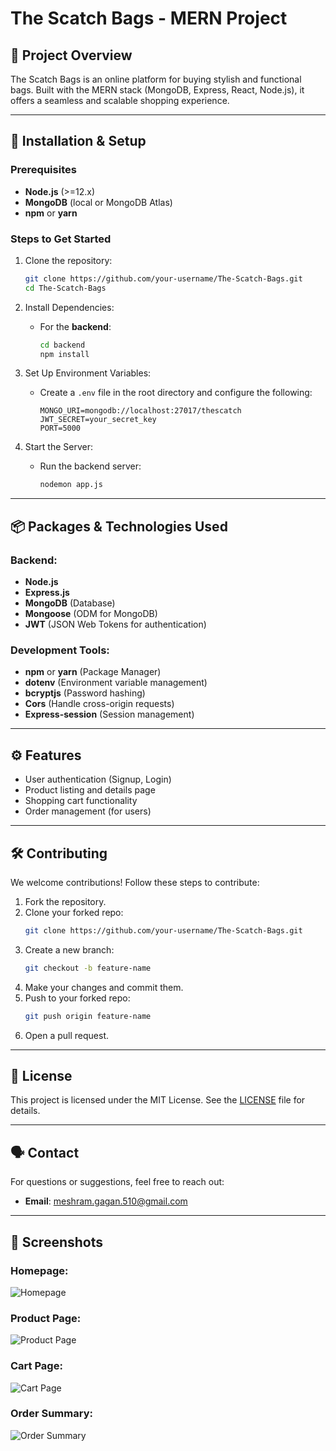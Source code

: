 # The Scatch Bags - MERN Project

## 🚀 Project Overview
The Scatch Bags is an online platform for buying stylish and functional bags. Built with the MERN stack (MongoDB, Express, React, Node.js), it offers a seamless and scalable shopping experience.

---

## 🔧 Installation & Setup

### Prerequisites
- **Node.js** (>=12.x)
- **MongoDB** (local or MongoDB Atlas)
- **npm** or **yarn**

### Steps to Get Started

1. Clone the repository:
   ```bash
   git clone https://github.com/your-username/The-Scatch-Bags.git
   cd The-Scatch-Bags
   ```

2. Install Dependencies:
   - For the **backend**:
     ```bash
     cd backend
     npm install
     ```

3. Set Up Environment Variables:
   - Create a `.env` file in the root directory and configure the following:
     ```env
     MONGO_URI=mongodb://localhost:27017/thescatch
     JWT_SECRET=your_secret_key
     PORT=5000
     ```

4. Start the Server:
   - Run the backend server:
     ```bash
     nodemon app.js
     ```

---

## 📦 Packages & Technologies Used

### Backend:
- **Node.js**
- **Express.js**
- **MongoDB** (Database)
- **Mongoose** (ODM for MongoDB)
- **JWT** (JSON Web Tokens for authentication)

### Development Tools:
- **npm** or **yarn** (Package Manager)
- **dotenv** (Environment variable management)
- **bcryptjs** (Password hashing)
- **Cors** (Handle cross-origin requests)
- **Express-session** (Session management)

---

## ⚙️ Features
- User authentication (Signup, Login)
- Product listing and details page
- Shopping cart functionality
- Order management (for users)

---

## 🛠️ Contributing
We welcome contributions! Follow these steps to contribute:

1. Fork the repository.
2. Clone your forked repo:
   ```bash
   git clone https://github.com/your-username/The-Scatch-Bags.git
   ```
3. Create a new branch:
   ```bash
   git checkout -b feature-name
   ```
4. Make your changes and commit them.
5. Push to your forked repo:
   ```bash
   git push origin feature-name
   ```
6. Open a pull request.

---

## 📝 License
This project is licensed under the MIT License. See the [LICENSE](LICENSE) file for details.

---

## 🗣️ Contact
For questions or suggestions, feel free to reach out:

- **Email**: meshram.gagan.510@gmail.com

---

## 📸 Screenshots
### Homepage:
![Homepage](https://github.com/user-attachments/assets/722e12a6-da42-49b2-8429-ed2d4d2c93fa)

### Product Page:
![Product Page](https://github.com/user-attachments/assets/ad47f616-23d1-415c-ab37-9b0af77960c0)

### Cart Page:
![Cart Page](https://github.com/user-attachments/assets/de3f4391-01e1-456d-8fa5-c8712b848b8a)

### Order Summary:
![Order Summary](https://github.com/user-attachments/assets/7fc1bc8e-97ee-4e56-bf12-cfbf665fafe7)
